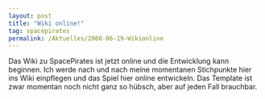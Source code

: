 ```yaml
---
layout: post
title: "Wiki online!"
tag: spacepirates
permalink: /Aktuelles/2008-06-19-Wikionline
---
```



Das Wiki zu SpacePirates ist jetzt online und die Entwicklung kann beginnen. Ich werde nach und nach meine momentanen Stichpunkte hier ins Wiki einpflegen und das Spiel hier online entwickeln. Das Template ist zwar momentan noch nicht ganz so hübsch, aber auf jeden Fall brauchbar.

